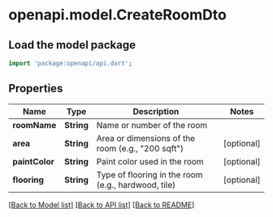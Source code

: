 # openapi.model.CreateRoomDto

## Load the model package
```dart
import 'package:openapi/api.dart';
```

## Properties
Name | Type | Description | Notes
------------ | ------------- | ------------- | -------------
**roomName** | **String** | Name or number of the room | 
**area** | **String** | Area or dimensions of the room (e.g., \"200 sqft\") | [optional] 
**paintColor** | **String** | Paint color used in the room | [optional] 
**flooring** | **String** | Type of flooring in the room (e.g., hardwood, tile) | [optional] 

[[Back to Model list]](../README.md#documentation-for-models) [[Back to API list]](../README.md#documentation-for-api-endpoints) [[Back to README]](../README.md)


